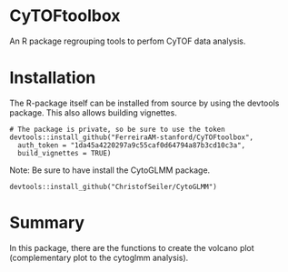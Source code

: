 # CyTOFtoolbox

An R package regrouping tools to perfom CyTOF data analysis.

# Installation

The R-package itself can be installed from source by using the devtools package. This also allows
building vignettes.
```
# The package is private, so be sure to use the token
devtools::install_github("FerreiraAM-stanford/CyTOFtoolbox",
  auth_token = "1da45a4220297a9c55caf0d64794a87b3cd10c3a", 
  build_vignettes = TRUE)
```

Note: Be sure to have install the CytoGLMM package.
```
devtools::install_github("ChristofSeiler/CytoGLMM")
```

# Summary

In this package, there are the functions to create the volcano plot (complementary plot to the cytoglmm analysis).
